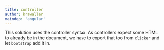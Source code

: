 ```yaml
---
title: controller
author: krawaller
maindep: 'angular'
---
```


This solution uses the controller syntax. As controllers expect some HTML to already be in the document, we have to export that too from `clicker` and let `bootstrap` add it in.